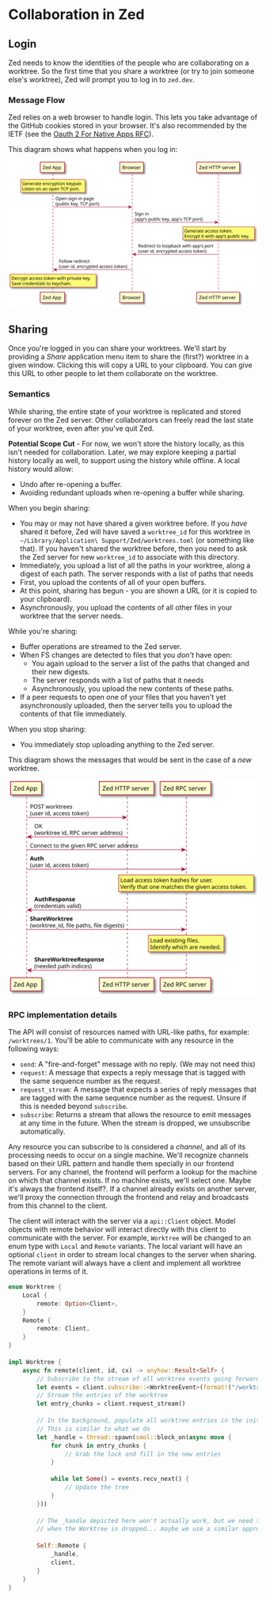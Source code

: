 # Collaboration in Zed

## Login

Zed needs to know the identities of the people who are collaborating on a worktree. So the first time that you share a worktree (or try to join someone else's worktree), Zed will prompt you to log in to `zed.dev`.

### Message Flow

Zed relies on a web browser to handle login. This lets you take advantage of the GitHub cookies stored in your browser. It's also recommended by the IETF (see the [Oauth 2 For Native Apps RFC](https://www.rfc-editor.org/rfc/rfc8252.txt)).

This diagram shows what happens when you log in:

![login sequence diagram](./diagrams/svg/login-flow.svg)

## Sharing

Once you're logged in you can share your worktrees. We'll start by providing a *Share* application menu item to share the (first?) worktree in a given window. Clicking this will copy a URL to your clipboard. You can give this URL to other people to let them collaborate on the worktree.

### Semantics

While sharing, the entire state of your worktree is replicated and stored forever on the Zed server. Other collaborators can freely read the last state of your worktree, even after you've quit Zed.

__Potential Scope Cut__ - For now, we won't store the history locally, as this isn't needed for collaboration. Later, we may explore keeping a partial history locally as well, to support using the history while offline. A local history would allow:
* Undo after re-opening a buffer.
* Avoiding redundant uploads when re-opening a buffer while sharing.

When you begin sharing:
* You may or may not have shared a given worktree before. If you *have* shared it before, Zed will have saved a `worktree_id` for this worktree in `~/Library/Application\ Support/Zed/worktrees.toml` (or something like that). If you haven't shared the worktree before, then you need to ask the Zed server for new `worktree_id` to associate with this directory.
* Immediately, you upload a list of all the paths in your worktree, along a digest of each path. The server responds with a list of paths that needs
* First, you upload the contents of all of your open buffers.
* At this point, sharing has begun - you are shown a URL (or it is copied to your clipboard).
* Asynchronously, you upload the contents of all other files in your worktree that the server needs.

While you're sharing:
* Buffer operations are streamed to the Zed server.
* When FS changes are detected to files that you *don't* have open:
  * You again upload to the server a list of the paths that changed and their new digests.
  * The server responds with a list of paths that it needs
  * Asynchronously, you upload the new contents of these paths.
* If a peer requests to open one of your files that you haven't yet asynchronously uploaded, then the server tells you to upload the contents of that file immediately.

When you stop sharing:
  * You immediately stop uploading anything to the Zed server.

This diagram shows the messages that would be sent in the case of a *new* worktree.

![share-worktree sequence diagram](./diagrams/svg/share-worktree.svg)

### RPC implementation details

The API will consist of resources named with URL-like paths, for example: `/worktrees/1`. You'll be able to communicate with any resource in the following ways:

* `send`: A "fire-and-forget" message with no reply. (We may not need this)
* `request`: A message that expects a reply message that is tagged with the same sequence number as the request.
* `request_stream`: A message that expects a series of reply messages that are tagged with the same sequence number as the request. Unsure if this is needed beyond `subscribe`.
* `subscribe`: Returns a stream that allows the resource to emit messages at any time in the future. When the stream is dropped, we unsubscribe automatically.

Any resource you can subscribe to is considered a *channel*, and all of its processing needs to occur on a single machine. We'll recognize channels based on their URL pattern and handle them specially in our frontend servers. For any channel, the frontend will perform a lookup for the machine on which that channel exists. If no machine exists, we'll select one. Maybe it's always the frontend itself?. If a channel already exists on another server, we'll proxy the connection through the frontend and relay and broadcasts from this channel to the client.

The client will interact with the server via a `api::Client` object. Model objects with remote behavior will interact directly with this client to communicate with the server. For example, `Worktree` will be changed to an enum type with `Local` and `Remote` variants. The local variant will have an optional `client` in order to stream local changes to the server when sharing. The remote variant will always have a client and implement all worktree operations in terms of it.

```rs
enum Worktree {
    Local {
        remote: Option<Client>,
    }
    Remote {
        remote: Client,
    }
}

impl Worktree {
    async fn remote(client, id, cx) -> anyhow::Result<Self> {
        // Subscribe to the stream of all worktree events going forward
        let events = client.subscribe::<WorktreeEvent>(format!("/worktrees/{}", worktree_id)).await?;
        // Stream the entries of the worktree
        let entry_chunks = client.request_stream()

        // In the background, populate all worktree entries in the initial stream and process any change events.
        // This is similar to what we do 
        let _handle = thread::spawn(smol::block_on(async move {
            for chunk in entry_chunks {
                // Grab the lock and fill in the new entries
            }

            while let Some() = events.recv_next() {
                // Update the tree
            }
        }))

        // The _handle depicted here won't actually work, but we need to terminate the thread and drop the subscription
        // when the Worktree is dropped... maybe we use a similar approach to how we handle local worktrees.

        Self::Remote {
            _handle,
            client,
        }
    }
}
```